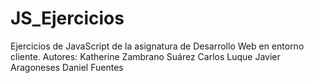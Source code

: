 # JS_Ejercicios
Ejercicios de JavaScript de la asignatura de Desarrollo Web en entorno cliente.
Autores:
Katherine Zambrano Suárez
Carlos Luque
Javier Aragoneses
Daniel Fuentes
